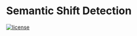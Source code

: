 # Semantic Shift Detection

[![license](https://img.shields.io/github/license/pydantic/pydantic.svg)](https://github.com/pydantic/pydantic/blob/main/LICENSE)

<!-- {{ version }}.

Pydantic is the most widely used data validation library for Python.

Fast and extensible, Pydantic plays nicely with your linters/IDE/brain. Define how data should be in pure, canonical Python 3.7+; validate it with Pydantic.

!!! success "Migrating to Pydantic V2"
    Using Pydantic V1? See the [Migration Guide](migration.md) for notes on upgrading to Pydantic V2 in your applications!

```py title="Pydantic Example" requires="3.10"
from datetime import datetime
from typing import Tuple

from pydantic import BaseModel


class Delivery(BaseModel):
    timestamp: datetime
    dimensions: Tuple[int, int]


m = Delivery(timestamp='2020-01-02T03:04:05Z', dimensions=['10', '20'])
print(repr(m.timestamp))
#> datetime.datetime(2020, 1, 2, 3, 4, 5, tzinfo=TzInfo(UTC))
print(m.dimensions)
#> (10, 20)
```

## Why use Pydantic?

- **Powered by type hints** &mdash; with Pydantic, schema validation and serialization are controlled by type annotations; less to learn, less code to write, and integration with your IDE and static analysis tools. [Learn more…](why.md#type-hints)
- **Speed** &mdash; Pydantic's core validation logic is written in Rust. As a result, Pydantic is among the fastest data validation libraries for Python. [Learn more…](why.md#performance)
- **JSON Schema** &mdash; Pydantic models can emit JSON Schema, allowing for easy integration with other tools. [Learn more…](why.md#json-schema)
- **Strict** and **Lax** mode &mdash; Pydantic can run in either `strict=True` mode (where data is not converted) or `strict=False` mode where Pydantic tries to coerce data to the correct type where appropriate. [Learn more…](why.md#strict-lax)
- **Dataclasses**, **TypedDicts** and more &mdash; Pydantic supports validation of many standard library types including `dataclass` and `TypedDict`. [Learn more…](why.md#typeddict)
- **Customisation** &mdash; Pydantic allows custom validators and serializers to alter how data is processed in many powerful ways. [Learn more…](why.md#customisation)
- **Ecosystem** &mdash; around 8,000 packages on PyPI use Pydantic, including massively popular libraries like
  _FastAPI_, _huggingface_, _Django Ninja_, _SQLModel_, & _LangChain_. [Learn more…](why.md#ecosystem)
- **Battle tested** &mdash; Pydantic is downloaded over 70M times/month and is used by all FAANG companies and 20 of the 25 largest companies on NASDAQ. If you're trying to do something with Pydantic, someone else has probably already done it. [Learn more…](why.md#using-pydantic)

[Installing Pydantic](install.md) is as simple as: `pip install pydantic`

## Pydantic examples

To see Pydantic at work, let's start with a simple example, creating a custom class that inherits from `BaseModel`:

```py upgrade="skip" title="Validation Successful" requires="3.10"
from datetime import datetime

from pydantic import BaseModel, PositiveInt


class User(BaseModel):
    id: int  # (1)!
    name: str = 'John Doe'  # (2)!
    signup_ts: datetime | None  # (3)!
    tastes: dict[str, PositiveInt]  # (4)!


external_data = {
    'id': 123,
    'signup_ts': '2019-06-01 12:22',  # (5)!
    'tastes': {
        'wine': 9,
        b'cheese': 7,  # (6)!
        'cabbage': '1',  # (7)!
    },
}

user = User(**external_data)  # (8)!

print(user.id)  # (9)!
#> 123
print(user.model_dump())  # (10)!
"""
{
    'id': 123,
    'name': 'John Doe',
    'signup_ts': datetime.datetime(2019, 6, 1, 12, 22),
    'tastes': {'wine': 9, 'cheese': 7, 'cabbage': 1},
}
"""
```

1. `id` is of type `int`; the annotation-only declaration tells Pydantic that this field is required. Strings,
  bytes, or floats will be coerced to ints if possible; otherwise an exception will be raised.
2. `name` is a string; because it has a default, it is not required.
3. `signup_ts` is a `datetime` field that is required, but the value `None` may be provided;
  Pydantic will process either a unix timestamp int (e.g. `1496498400`) or a string representing the date and time.
4. `tastes` is a dictionary with string keys and positive integer values. The `PositiveInt` type is shorthand for `Annotated[int, annotated_types.Gt(0)]`.
5. The input here is an ISO8601 formatted datetime, Pydantic will convert it to a `datetime` object.
6. The key here is `bytes`, but Pydantic will take care of coercing it to a string.
7. Similarly, Pydantic will coerce the string `'1'` to an integer `1`.
8. Here we create instance of `User` by passing our external data to `User` as keyword arguments
9. We can access fields as attributes of the model
10. We can convert the model to a dictionary with `model_dump()`

If validation fails, Pydantic will raise an error with a breakdown of what was wrong:

```py upgrade="skip" title="Validation Error" test="skip" lint="skip"
# continuing the above example...

from pydantic import ValidationError


class User(BaseModel):
    id: int
    name: str = 'John Doe'
    signup_ts: datetime | None
    tastes: dict[str, PositiveInt]


external_data = {'id': 'not an int', 'tastes': {}}  # (1)!

try:
    User(**external_data)  # (2)!
except ValidationError as e:
    print(e.errors())
    """
    [
        {
            'type': 'int_parsing',
            'loc': ('id',),
            'msg': 'Input should be a valid integer, unable to parse string as an integer',
            'input': 'not an int',
            'url': 'https://errors.pydantic.dev/2/v/int_parsing',
        },
        {
            'type': 'missing',
            'loc': ('signup_ts',),
            'msg': 'Field required',
            'input': {'id': 'not an int', 'tastes': {}},
            'url': 'https://errors.pydantic.dev/2/v/missing',
        },
    ]
    """
```

1. The input data is wrong here &mdash; `id` is not a valid integer, and `signup_ts` is missing
2. `User(...)` will raise a `ValidationError` with a list of errors

## Who is using Pydantic?

Hundreds of organisations and packages are using Pydantic. Some of the prominent companies and organizations around the world who are using Pydantic include:

{{ organisations }}

For a more comprehensive list of open-source projects using Pydantic see the
[list of dependents on github](https://github.com/pydantic/pydantic/network/dependents), or you can find some awesome projects using Pydantic in [awesome-pydantic](https://github.com/Kludex/awesome-pydantic). -->
